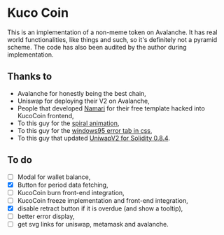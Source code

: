 # Kuco Coin

This is an implementation of a non-meme token on Avalanche. It has real world functionalities, like things and such, so it's definitely not a pyramid scheme. The code has also been audited by the author during implementation.

## Thanks to
- Avalanche for honestly being the best chain,
- Uniswap for deploying their V2 on Avalanche,
- People that developed [Namari](https://onepagelove.com/namari) for their free template hacked into KucoCoin frontend,
- To this guy for the [spiral animation](https://jsfiddle.net/j08691/CKWrN/),
- To this guy for the [windows95 error tab in css](https://codepen.io/jkantner/pen/oNypPOZ),
- To this guy that updated [UniwapV2 for Solidity 0.8.4](https://github.com/islishude/uniswapv2-solc0.8).

## To do
- [ ] Modal for wallet balance,
- [x] Button for period data fetching,
- [ ] KucoCoin burn front-end integration,
- [ ] KucoCoin freeze implementation and front-end integration,
- [x] disable retract button if it is overdue (and show a tooltip),
- [ ] better error display,
- [ ] get svg links for uniswap, metamask and avalanche.